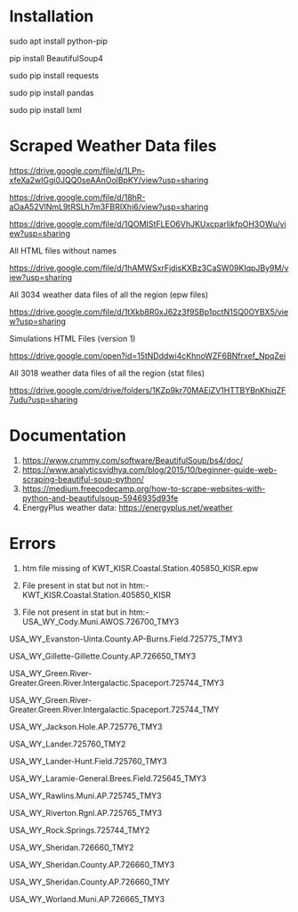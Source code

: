 # Installation #
sudo apt install python-pip

pip install BeautifulSoup4

sudo pip install requests

sudo pip install pandas

sudo pip install lxml

# Scraped Weather Data files #
https://drive.google.com/file/d/1LPn-xfeXa2wIGgi0JQQ0seAAnOolBpKY/view?usp=sharing

https://drive.google.com/file/d/18hR-aOaA52VlNmL9tRSLh7m3FBRlXhi6/view?usp=sharing

https://drive.google.com/file/d/1QOMIStFLEO6VhJKUxcparIikfpOH3OWu/view?usp=sharing

All HTML files without names

https://drive.google.com/file/d/1hAMWSxrFjdisKXBz3CaSW09KIqpJBy9M/view?usp=sharing

All 3034 weather data files of all the region (epw files)

https://drive.google.com/file/d/1tXkb8R0xJ62z3f9SBp1pctN1SQ0OYBX5/view?usp=sharing

Simulations HTML Files (version 1)

https://drive.google.com/open?id=15tNDddwi4cKhnoWZF6BNfrxef_NpqZei

All 3018 weather data files of all the region (stat files)

https://drive.google.com/drive/folders/1KZp9kr70MAEiZV1HTTBYBnKhiqZF7udu?usp=sharing



# Documentation #
1) https://www.crummy.com/software/BeautifulSoup/bs4/doc/
2) https://www.analyticsvidhya.com/blog/2015/10/beginner-guide-web-scraping-beautiful-soup-python/
3) https://medium.freecodecamp.org/how-to-scrape-websites-with-python-and-beautifulsoup-5946935d93fe
4) EnergyPlus weather data: https://energyplus.net/weather

# Errors #
1) htm file missing of KWT_KISR.Coastal.Station.405850_KISR.epw

2) File present in stat but not in htm:-
  KWT_KISR.Coastal.Station.405850_KISR
  
3) File not present in stat but in htm:-
  USA_WY_Cody.Muni.AWOS.726700_TMY3
  
  USA_WY_Evanston-Uinta.County.AP-Burns.Field.725775_TMY3
  
  USA_WY_Gillette-Gillette.County.AP.726650_TMY3
  
  USA_WY_Green.River-Greater.Green.River.Intergalactic.Spaceport.725744_TMY3
  
  USA_WY_Green.River-Greater.Green.River.Intergalactic.Spaceport.725744_TMY
  
  USA_WY_Jackson.Hole.AP.725776_TMY3
  
  USA_WY_Lander.725760_TMY2
  
  USA_WY_Lander-Hunt.Field.725760_TMY3
  
  USA_WY_Laramie-General.Brees.Field.725645_TMY3
  
  USA_WY_Rawlins.Muni.AP.725745_TMY3
  
  USA_WY_Riverton.Rgnl.AP.725765_TMY3
  
  USA_WY_Rock.Springs.725744_TMY2
  
  USA_WY_Sheridan.726660_TMY2
  
  USA_WY_Sheridan.County.AP.726660_TMY3
  
  USA_WY_Sheridan.County.AP.726660_TMY
  
  USA_WY_Worland.Muni.AP.726665_TMY3
